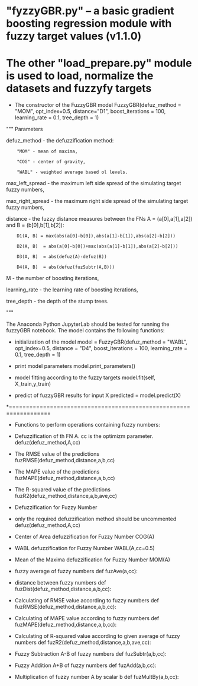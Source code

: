 # "fyzzyGBR.py" – a basic gradient boosting regression module with fuzzy target values (v1.1.0) 
# The other "load_prepare.py" module is used to load, normalize the datasets and fuzzyfy targets  


* The constructor of the FuzzyGBR model
FuzzyGBR(defuz_method = "MOM", opt_index=0.5, distance="D1", 
                 boost_iterations = 100, learning_rate = 0.1, tree_depth = 1)

"""  Parameters
	
defuz_method - the defuzzification method: 

        "MOM" - mean of maxima, 
	
        "COG" - center of gravity, 
	
        "WABL" - weighted average based ol levels.
	
max_left_spread - the maximum left side spread of the simulating target fuzzy numbers,

max_right_spread - the maximum right side spread of the simulating target fuzzy numbers,

distance - the fuzzy distance measures between the FNs A = (a[0],a[1],a[2]) and B = (b[0],b[1],b[2]):

        D1(A, B) = max(abs(a[0]-b[0]),abs(a[1]-b[1]),abs(a[2]-b[2])) 
	
        D2(A, B)  = abs(a[0]-b[0])+max(abs(a[1]-b[1]),abs(a[2]-b[2])) 
	
        D3(A, B)  = abs(defuz(A)-defuz(B)) 
	
        D4(A, B)  = abs(defuz(fuzSubtr(A,B))) 
	
M - the number of boosting iterations,

learning_rate - the learning rate of boosting iterations,

tree_depth - the depth of the stump trees.

"""

The Anaconda Python JupyterLab should be tested for running the fuzzyGBR notebook.
The model contains the following functions:

* initialization of the model
model = FuzzyGBR(defuz_method = "WABL", opt_index=0.5, distance = "D4", boost_iterations = 100, 
               learning_rate = 0.1, tree_depth = 1)

* print model parameters
model.print_parameters()

* model fitting according to the fuzzy targets
model.fit(self, X_train,y_train)

* predict of fuzzyGBR results for input X
predicted = model.predict(X)

*==================================================================
* Functions to perform operations containing fuzzy numbers:

* Defuzzification of th FN A. cc is the optimizm parameter.
defuz(defuz_method,A,cc)

* The RMSE value of the predictions
fuzRMSE(defuz_method,distance,a,b,cc)

* The MAPE value of the predictions
fuzMAPE(defuz_method,distance,a,b,cc)

* The R-squared value of the predictions
fuzR2(defuz_method,distance,a,b,ave,cc)

* Defuzzification for Fuzzy Number
* only the required defuzzification method should be uncommented
defuz(defuz_method,A,cc)

* Center of Area defuzzification for Fuzzy Number
COG(A)

* WABL defuzzification for Fuzzy Number
WABL(A,cc=0.5)

* Mean of the Maxima defuzzification for Fuzzy Number
MOM(A)

* fuzzy average of fuzzy numbers
def fuzAve(a,cc):

* distance between fuzzy numbers
def fuzDist(defuz_method,distance,a,b,cc):

* Calculating of RMSE value according to fuzzy numbers
def fuzRMSE(defuz_method,distance,a,b,cc):

* Calculating of MAPE value according to fuzzy numbers
def fuzMAPE(defuz_method,distance,a,b,cc):

* Calculating of R-squared value according to given average of fuzzy numbers
def fuzR2(defuz_method,distance,a,b,ave,cc):

* Fuzzy Subtraction A-B of fuzzy numbers
def fuzSubtr(a,b,cc):

* Fuzzy Addition A+B of fuzzy numbers
def fuzAdd(a,b,cc):

* Multiplication of fuzzy number A by scalar b
def fuzMultBy(a,b,cc):
